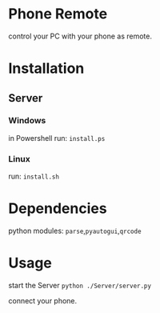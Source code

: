 # Phone Remote
control your PC with your phone as remote.


# Installation

## Server

### Windows
in Powershell run:
`install.ps`

### Linux
run:
`install.sh`

# Dependencies
python modules:
`parse`,`pyautogui`,`qrcode`

# Usage
start the Server 
`python ./Server/server.py`

connect your phone.


